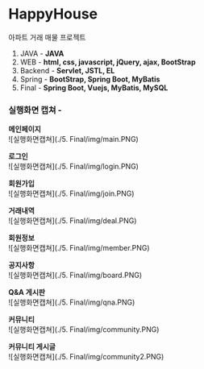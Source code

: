 # HappyHouse
아파트 거래 매물 프로젝트
1. JAVA			 - <b> JAVA </b>
2. WEB			 - <b> html, css, javascript, jQuery, ajax, BootStrap</b>
3. Backend	 - <b> Servlet, JSTL, EL</b>
4. Spring    - <b> BootStrap, Spring Boot, MyBatis</b>
5. Final - <b> Spring Boot, Vuejs, MyBatis, MySQL </b> 

### 실행화면 캡쳐 - 
<b>메인페이지</b><br>
![실행화면캡쳐](./5. Final/img/main.PNG)
<br>

<b>로그인</b><br>
![실행화면캡쳐](./5. Final/img/login.PNG)
<br>

<b>회원가입</b><br>
![실행화면캡쳐](./5. Final/img/join.PNG)
<br>

<b>거래내역</b><br>
![실행화면캡쳐](./5. Final/img/deal.PNG)
<br>

<b>회원정보</b><br>
![실행화면캡쳐](./5. Final/img/member.PNG)
<br>

<b>공지사항</b><br>
![실행화면캡쳐](./5. Final/img/board.PNG)
<br>

<b>Q&A 게시판</b><br>
![실행화면캡쳐](./5. Final/img/qna.PNG)
<br>

<b>커뮤니티</b><br>
![실행화면캡쳐](./5. Final/img/community.PNG)
<br>

<b>커뮤니티 게시글</b><br>
![실행화면캡쳐](./5. Final/img/community2.PNG)
<br>
